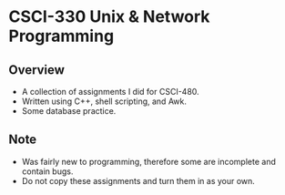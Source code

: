 # CSCI-330 Unix & Network Programming
## Overview
- A collection of assignments I did for CSCI-480.
- Written using C++, shell scripting, and Awk.
- Some database practice.
## Note
- Was fairly new to programming, therefore some are incomplete and contain bugs.
- Do not copy these assignments and turn them in as your own.

